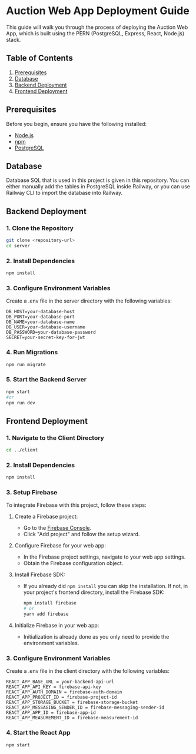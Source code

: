 # Auction Web App Deployment Guide

This guide will walk you through the process of deploying the Auction Web App, which is built using the PERN (PostgreSQL, Express, React, Node.js) stack.

## Table of Contents

1. [Prerequisites](#prerequisites)
2. [Database](#database)
3. [Backend Deployment](#backend-deployment)
4. [Frontend Deployment](#frontend-deployment)

## Prerequisites

Before you begin, ensure you have the following installed:

- [Node.js](https://nodejs.org/)
- [npm](https://www.npmjs.com/)
- [PostgreSQL](https://www.postgresql.org/)

## Database
Database SQL that is used in this project is given in this repository. You can either manually add the tables in PostgreSQL inside Railway, or you can use Railway CLI to import the database into Railway. 

## Backend Deployment

### 1. Clone the Repository

```bash
git clone <repository-url>
cd server
```
### 2. Install Dependencies
```bash
npm install
```
### 3. Configure Environment Variables
Create a .env file in the server directory with the following variables:
```env
DB_HOST=your-database-host
DB_PORT=your-database-port
DB_NAME=your-database-name
DB_USER=your-database-username
DB_PASSWORD=your-database-password
SECRET=your-secret-key-for-jwt
```
### 4. Run Migrations
```bash
npm run migrate
```

### 5. Start the Backend Server
```bash
npm start
#or
npm run dev
```
## Frontend Deployment

### 1. Navigate to the Client Directory
```bash
cd ../client
```
### 2. Install Dependencies
```bash
npm install
```
### 3. Setup Firebase

To integrate Firebase with this project, follow these steps:

1. Create a Firebase project:
   - Go to the [Firebase Console](https://console.firebase.google.com/).
   - Click "Add project" and follow the setup wizard.

2. Configure Firebase for your web app:
   - In the Firebase project settings, navigate to your web app settings.
   - Obtain the Firebase configuration object.

3. Install Firebase SDK:
   - If you already did ```npm install``` you can skip the installation. If not, in your project's frontend directory, install the Firebase SDK:
     ```bash
     npm install firebase
     # or
     yarn add firebase
     ```

4. Initialize Firebase in your web app:
   - Initialization is already done as you only need to provide the environment variables.

### 3. Configure Environment Variables
Create a .env file in the client directory with the following variables:
```env
REACT_APP_BASE_URL = your-backend-api-url
REACT_APP_API_KEY = firebase-api-key
REACT_APP_AUTH_DOMAIN = firebase-auth-domain
REACT_APP_PROJECT_ID = firebase-project-id
REACT_APP_STORAGE_BUCKET = firebase-storage-bucket
REACT_APP_MESSAGING_SENDER_ID = firebase-messaging-sender-id
REACT_APP_APP_ID = firebase-app-id
REACT_APP_MEASUREMENT_ID = firebase-measurement-id
```
### 4. Start the React App
```bash
npm start
```

